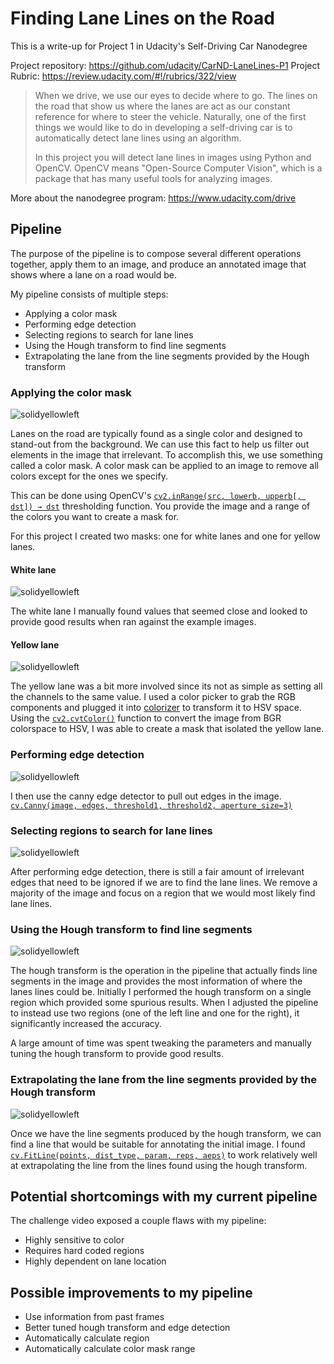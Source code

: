 # Finding Lane Lines on the Road

This is a write-up for Project 1 in Udacity's Self-Driving Car Nanodegree

Project repository: https://github.com/udacity/CarND-LaneLines-P1
Project Rubric: https://review.udacity.com/#!/rubrics/322/view

> When we drive, we use our eyes to decide where to go. The lines on the road that show us where the lanes are act as our constant reference for where to steer the vehicle. Naturally, one of the first things we would like to do in developing a self-driving car is to automatically detect lane lines using an algorithm.
> 
> In this project you will detect lane lines in images using Python and OpenCV. OpenCV means "Open-Source Computer Vision", which is a package that has many useful tools for analyzing images.

More about the nanodegree program: https://www.udacity.com/drive

## Pipeline

The purpose of the pipeline is to compose several different operations together, apply them to an image, and produce an annotated image that shows where a lane on a road would be.

My pipeline consists of multiple steps:

* Applying a color mask
* Performing edge detection
* Selecting regions to search for lane lines
* Using the Hough transform to find line segments
* Extrapolating the lane from the line segments provided by the Hough transform

### Applying the color mask

![solidyellowleft](https://cloud.githubusercontent.com/assets/712014/23243849/67b42b14-f936-11e6-93f4-46dddc3412ab.jpg)

Lanes on the road are typically found as a single color and designed to stand-out from the background. We can use this fact to help us filter out elements in the image that irrelevant. To accomplish this, we use something called a color mask. A color mask can be applied to an image to remove all colors except for the ones we specify.

This can be done using OpenCV's [`cv2.inRange(src, lowerb, upperb[, dst]) → dst`](http://docs.opencv.org/3.0-beta/modules/core/doc/operations_on_arrays.html?highlight=inrange#cv2.inRange) thresholding function. You provide the image and a range of the colors you want to create a mask for.

For this project I created two masks: one for white lanes and one for yellow lanes. 

#### White lane

![solidyellowleft](https://cloud.githubusercontent.com/assets/712014/23243766/ef9437a0-f935-11e6-9452-5df981160549.jpg)

The white lane I manually found values that seemed close and looked to provide good results when ran against the example images. 

#### Yellow lane

![solidyellowleft](https://cloud.githubusercontent.com/assets/712014/23243816/287e77e2-f936-11e6-8ab2-ee5d5ffd38a0.jpg)

The yellow lane was a bit more involved since its not as simple as setting all the channels to the same value. I used a color picker to grab the RGB components and plugged it into [colorizer](http://colorizer.org/) to transform it to HSV space. Using the [`cv2.cvtColor()`](http://docs.opencv.org/3.0.0/d7/d1b/group__imgproc__misc.html#ga397ae87e1288a81d2363b61574eb8cab) function to convert the image from BGR colorspace to HSV, I was able to create a mask that isolated the yellow lane.

### Performing edge detection

![solidyellowleft](https://cloud.githubusercontent.com/assets/712014/23243941/fac4459c-f936-11e6-8104-09bbf28d1661.jpg)

I then use the canny edge detector to pull out edges in the image. [`cv.Canny(image, edges, threshold1, threshold2, aperture_size=3)`](http://docs.opencv.org/2.4/modules/imgproc/doc/feature_detection.html?highlight=canny#canny)

### Selecting regions to search for lane lines

![solidyellowleft](https://cloud.githubusercontent.com/assets/712014/23244093/e0ba98f8-f937-11e6-82a5-740f1f2ada56.jpg)

After performing edge detection, there is still a fair amount of irrelevant edges that need to be ignored if we are to find the lane lines. We remove a majority of the image and focus on a region that we would most likely find lane lines.

### Using the Hough transform to find line segments

![solidyellowleft](https://cloud.githubusercontent.com/assets/712014/23244234/a3610edc-f938-11e6-8e4d-bae9c679462b.jpg)

The hough transform is the operation in the pipeline that actually finds line segments in the image and provides the most information of where the lanes lines could be. Initially I performed the hough transform on a single region which provided some spurious results. When I adjusted the pipeline to instead use two regions (one of the left line and one for the right), it significantly increased the accuracy.

A large amount of time was spent tweaking the parameters and manually tuning the hough transform to provide good results.

### Extrapolating the lane from the line segments provided by the Hough transform

![solidyellowleft](https://cloud.githubusercontent.com/assets/712014/23244276/fdfc2250-f938-11e6-8d5b-2341ba9e6dfb.jpg)

Once we have the line segments produced by the hough transform, we can find a line that would be suitable for annotating the initial image. I found [`cv.FitLine(points, dist_type, param, reps, aeps)`](http://docs.opencv.org/2.4/modules/imgproc/doc/structural_analysis_and_shape_descriptors.html#fitline) to work relatively well at extrapolating the line from the lines found using the hough transform.

## Potential shortcomings with my current pipeline

The challenge video exposed a couple flaws with my pipeline:

* Highly sensitive to color
* Requires hard coded regions
* Highly dependent on lane location

## Possible improvements to my pipeline

* Use information from past frames
* Better tuned hough transform and edge detection
* Automatically calculate region
* Automatically calculate color mask range
